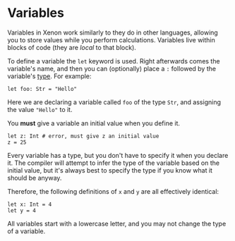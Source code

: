 # Variables

Variables in Xenon work similarly to they do in other languages, allowing you to store values while you perform calculations. Variables live within blocks of code (they are _local_ to that block).

To define a variable the `let` keyword is used. Right afterwards comes the variable's name, and then you can (optionally) place a `:` followed by the variable's [type](values.md). For example:

```xe
let foo: Str = "Hello"
```

Here we are declaring a variable called `foo` of the type `Str`, and assigning the value `"Hello"` to it.

You **must** give a variable an initial value when you define it.

```xe
let z: Int # error, must give z an initial value
z = 25
```

Every variable has a type, but you don't have to specify it when you declare it. The compiler will attempt to infer the type of the variable based on the initial value, but it's always best to specify the type if you know what it should be anyway.

Therefore, the following definitions of `x` and `y` are all effectively identical:

```xe
let x: Int = 4
let y = 4
```

All variables start with a lowercase letter, and you may not change the type of a variable.
